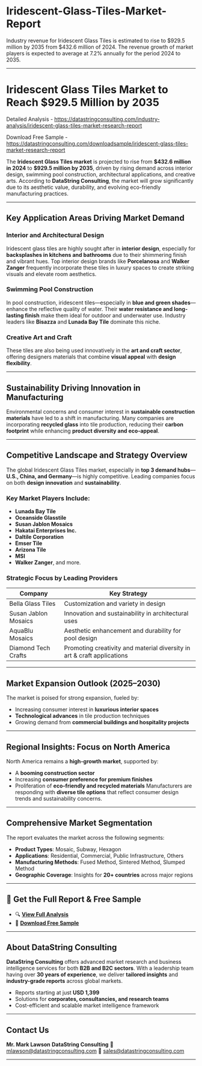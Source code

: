# Iridescent-Glass-Tiles-Market-Report

Industry revenue for Iridescent Glass Tiles is estimated to rise to $929.5 million by 2035 from $432.6 million of 2024. The revenue growth of market players is expected to average at 7.2% annually for the period 2024 to 2035.

---

# **Iridescent Glass Tiles Market to Reach \$929.5 Million by 2035**

Detailed Analysis - https://datastringconsulting.com/industry-analysis/iridescent-glass-tiles-market-research-report

Download Free Sample - https://datastringconsulting.com/downloadsample/iridescent-glass-tiles-market-research-report

The **Iridescent Glass Tiles market** is projected to rise from **\$432.6 million in 2024** to **\$929.5 million by 2035**, driven by rising demand across interior design, swimming pool construction, architectural applications, and creative arts. According to **DataString Consulting**, the market will grow significantly due to its aesthetic value, durability, and evolving eco-friendly manufacturing practices.

---

## **Key Application Areas Driving Market Demand**

### **Interior and Architectural Design**

Iridescent glass tiles are highly sought after in **interior design**, especially for **backsplashes in kitchens and bathrooms** due to their shimmering finish and vibrant hues. Top interior design brands like **Porcelanosa** and **Walker Zanger** frequently incorporate these tiles in luxury spaces to create striking visuals and elevate room aesthetics.

### **Swimming Pool Construction**

In pool construction, iridescent tiles—especially in **blue and green shades**—enhance the reflective quality of water. Their **water resistance and long-lasting finish** make them ideal for outdoor and underwater use. Industry leaders like **Bisazza** and **Lunada Bay Tile** dominate this niche.

### **Creative Art and Craft**

These tiles are also being used innovatively in the **art and craft sector**, offering designers materials that combine **visual appeal** with **design flexibility**.

---

## **Sustainability Driving Innovation in Manufacturing**

Environmental concerns and consumer interest in **sustainable construction materials** have led to a shift in manufacturing. Many companies are incorporating **recycled glass** into tile production, reducing their **carbon footprint** while enhancing **product diversity and eco-appeal**.

---

## **Competitive Landscape and Strategy Overview**

The global Iridescent Glass Tiles market, especially in **top 3 demand hubs**—**U.S., China, and Germany**—is highly competitive. Leading companies focus on both **design innovation** and **sustainability**.

### **Key Market Players Include:**

* **Lunada Bay Tile**
* **Oceanside Glasstile**
* **Susan Jablon Mosaics**
* **Hakatai Enterprises Inc.**
* **Daltile Corporation**
* **Emser Tile**
* **Arizona Tile**
* **MSI**
* **Walker Zanger**, and more.

### **Strategic Focus by Leading Providers**

| **Company**          | **Key Strategy**                                                        |
| -------------------- | ----------------------------------------------------------------------- |
| Bella Glass Tiles    | Customization and variety in design                                     |
| Susan Jablon Mosaics | Innovation and sustainability in architectural uses                     |
| AquaBlu Mosaics      | Aesthetic enhancement and durability for pool design                    |
| Diamond Tech Crafts  | Promoting creativity and material diversity in art & craft applications |

---

## **Market Expansion Outlook (2025–2030)**

The market is poised for strong expansion, fueled by:

* Increasing consumer interest in **luxurious interior spaces**
* **Technological advances** in tile production techniques
* Growing demand from **commercial buildings and hospitality projects**

---

## **Regional Insights: Focus on North America**

North America remains a **high-growth market**, supported by:

* A **booming construction sector**
* Increasing **consumer preference for premium finishes**
* Proliferation of **eco-friendly and recycled materials**
  Manufacturers are responding with **diverse tile options** that reflect consumer design trends and sustainability concerns.

---

## **Comprehensive Market Segmentation**

The report evaluates the market across the following segments:

* **Product Types**: Mosaic, Subway, Hexagon
* **Applications**: Residential, Commercial, Public Infrastructure, Others
* **Manufacturing Methods**: Fused Method, Sintered Method, Slumped Method
* **Geographic Coverage**: Insights for **20+ countries** across major regions

---

## 📄 **Get the Full Report & Free Sample**

* 🔍 [**View Full Analysis**](https://datastringconsulting.com/industry-analysis/iridescent-glass-tiles-market-research-report)
* 📩 [**Download Free Sample**](https://datastringconsulting.com/downloadsample/iridescent-glass-tiles-market-research-report)

---

## **About DataString Consulting**

**DataString Consulting** offers advanced market research and business intelligence services for both **B2B and B2C sectors**. With a leadership team having over **30 years of experience**, we deliver **tailored insights** and **industry-grade reports** across global markets.

* Reports starting at just **USD 1,399**
* Solutions for **corporates, consultancies, and research teams**
* Cost-efficient and scalable market intelligence framework

---

## **Contact Us**

**Mr. Mark Lawson**
**DataString Consulting**
📧 [mlawson@datastringconsulting.com](mailto:mlawson@datastringconsulting.com)
📨 [sales@datastringconsulting.com](mailto:sales@datastringconsulting.com)

---

